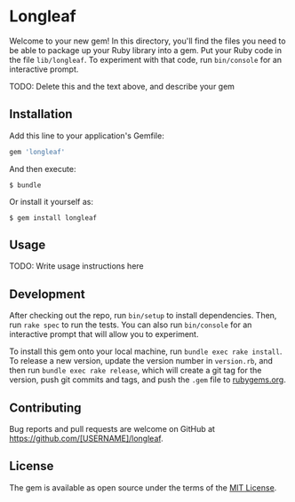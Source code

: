 # Longleaf

Welcome to your new gem! In this directory, you'll find the files you need to be able to package up your Ruby library into a gem. Put your Ruby code in the file `lib/longleaf`. To experiment with that code, run `bin/console` for an interactive prompt.

TODO: Delete this and the text above, and describe your gem

## Installation

Add this line to your application's Gemfile:

```ruby
gem 'longleaf'
```

And then execute:

    $ bundle

Or install it yourself as:

    $ gem install longleaf

## Usage

TODO: Write usage instructions here

## Development

After checking out the repo, run `bin/setup` to install dependencies. Then, run `rake spec` to run the tests. You can also run `bin/console` for an interactive prompt that will allow you to experiment.

To install this gem onto your local machine, run `bundle exec rake install`. To release a new version, update the version number in `version.rb`, and then run `bundle exec rake release`, which will create a git tag for the version, push git commits and tags, and push the `.gem` file to [rubygems.org](https://rubygems.org).

## Contributing

Bug reports and pull requests are welcome on GitHub at https://github.com/[USERNAME]/longleaf.


## License

The gem is available as open source under the terms of the [MIT License](http://opensource.org/licenses/MIT).

